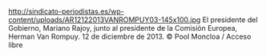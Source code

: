 http://sindicato-periodistas.es/wp-content/uploads/AR12122013VANROMPUY03-145x100.jpg
El presidente del Gobierno, Mariano Rajoy, junto al presidente de la Comisión Europea, Herman Van Rompuy. 12 de diciembre de 2013. © Pool Moncloa / Acceso libre 
